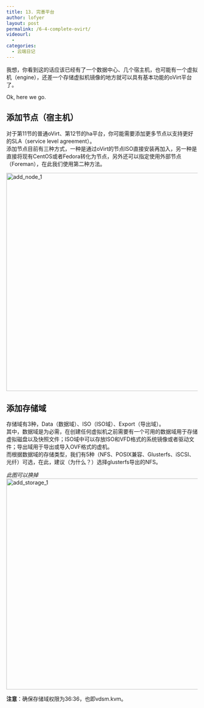 ```yaml
---
title: 13. 完善平台
author: lofyer
layout: post
permalink: /6-4-complete-ovirt/
videourl:
  - 
categories:
  - 云端日记
---
```

我想，你看到这的话应该已经有了一个数据中心、几个宿主机，也可能有一个虚拟机（engine），还差一个存储虚拟机镜像的地方就可以具有基本功能的oVirt平台了。

Ok, here we go.

## 添加节点（宿主机）

对于第11节的普通oVirt、第12节的ha平台，你可能需要添加更多节点以支持更好的SLA（service level agreement）。  
添加节点目前有三种方式，一种是通过oVirt的节点ISO直接安装再加入，另一种是直接将现有CentOS或者Fedora转化为节点，另外还可以指定使用外部节点（Foreman），在此我们使用第二种方法。

<a href="http://blog.lofyer.org/6-4-complete-ovirt/add_node_1/" rel="attachment wp-att-3415"><img src="http://blog.lofyer.org/wp-content/uploads/add_node_1.png" alt="add_node_1" width="695" height="574" class="alignnone size-full wp-image-3415" /></a>

## 添加存储域

存储域有3种，Data（数据域）、ISO（ISO域）、Export（导出域）。  
其中，数据域是为必需，在创建任何虚拟机之前需要有一个可用的数据域用于存储虚拟磁盘以及快照文件；ISO域中可以存放ISO和VFD格式的系统镜像或者驱动文件；导出域用于导出或导入OVF格式的虚机。  
而根据数据域的存储类型，我们有5种（NFS、POSIX兼容、Glusterfs、iSCSI、光纤）可选，在此，建议（为什么？）选择glusterfs导出的NFS。

*此图可以换掉*  
<a href="http://blog.lofyer.org/6-4-complete-ovirt/add_storage_1/" rel="attachment wp-att-3417"><img src="http://blog.lofyer.org/wp-content/uploads/add_storage_1.png" alt="add_storage_1" width="755" height="555" class="alignnone size-full wp-image-3417" /></a>

**注意**：确保存储域权限为36:36，也即vdsm.kvm。